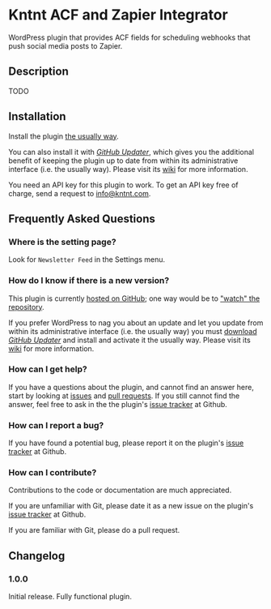 # Kntnt ACF and Zapier Integrator

WordPress plugin that provides ACF fields for scheduling webhooks that push social media posts to Zapier. 

## Description

TODO

## Installation

Install the plugin [the usually way](https://codex.wordpress.org/Managing_Plugins#Installing_Plugins).

You can also install it with [*GitHub Updater*](https://github.com/afragen/github-updater/archive/develop.zip), which gives you the additional benefit of keeping the plugin up to date from within its administrative interface (i.e. the usually way). Please visit its [wiki](https://github.com/afragen/github-updater/wiki) for more information.

You need an API key for this plugin to work. To get an API key free of charge, send a request to info@kntnt.com.

## Frequently Asked Questions

### Where is the setting page?

Look for `Newsletter Feed` in the Settings menu.

### How do I know if there is a new version?

This plugin is currently [hosted on GitHub](https://github.com/kntnt/kntnt-acf-zapier-integrator); one way would be to ["watch" the repository](https://help.github.com/articles/watching-and-unwatching-repositories/).

If you prefer WordPress to nag you about an update and let you update from within its administrative interface (i.e. the usually way) you must [download *GitHub Updater*](https://github.com/afragen/github-updater/archive/develop.zip) and install and activate it the usually way. Please visit its [wiki](https://github.com/afragen/github-updater/wiki) for more information. 

### How can I get help?

If you have a questions about the plugin, and cannot find an answer here, start by looking at [issues](https://github.com/kntnt/kntnt-acf-zapier-integrator/issues) and [pull requests](https://github.com/kntnt/kntnt-acf-zapier-integrator/pulls). If you still cannot find the answer, feel free to ask in the the plugin's [issue tracker](https://github.com/kntnt/kntnt-acf-zapier-integrator/issues) at Github.

### How can I report a bug?

If you have found a potential bug, please report it on the plugin's [issue tracker](https://github.com/kntnt/kntnt-acf-zapier-integrator/issues) at Github.

### How can I contribute?

Contributions to the code or documentation are much appreciated.

If you are unfamiliar with Git, please date it as a new issue on the plugin's [issue tracker](https://github.com/kntnt/kntnt-acf-zapier-integrator/issues) at Github.

If you are familiar with Git, please do a pull request.

## Changelog

### 1.0.0

Initial release. Fully functional plugin.
